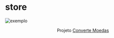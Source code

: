 # store
![exemplo](https://github.com/Laudier2/conversor-de-moedas/blob/master/public/bg.gif)
<p align="center">Projeto <a href="https://pensandoemmim.com/">Converte Moedas</a></p>
